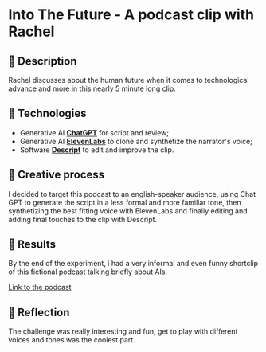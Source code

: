 # Into The Future - A podcast clip with Rachel 

## 📒 Description
Rachel discusses about the human future when it comes to technological advance and more in this nearly 5 minute long clip.

## 🤖 Technologies
- Generative AI **[ChatGPT](https://chat.openai.com)** for script and review;
- Generative AI **[ElevenLabs](https://www.elevenlabs.io)** to clone and synthetize the narrator's voice;
- Software **[Descript](https://www.descript.com)** to edit and improve the clip.

## 🧐 Creative process
I decided to target this podcast to an english-speaker audience, using Chat GPT to generate the script in a less formal and more familiar tone, then synthetizing the best fitting voice with ElevenLabs and finally editing and adding final touches to the clip with Descript.

## 🚀 Results
By the end of the experiment, i had a very informal and even funny shortclip of this fictional podcast talking briefly about AIs.

[Link to the podcast](https://share.descript.com/view/2ingt80L6YU)

## 💭 Reflection
The challenge was really interesting and fun, get to play with different voices and tones was the coolest part.
